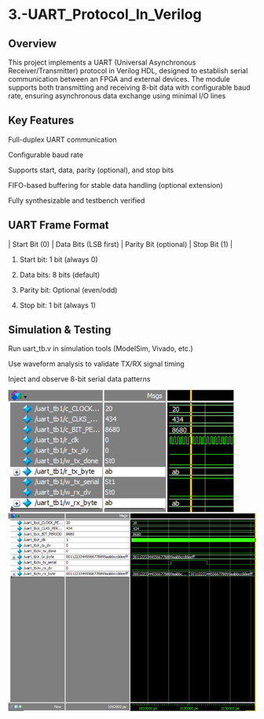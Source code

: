# 3.-UART_Protocol_In_Verilog

## Overview
This project implements a UART (Universal Asynchronous Receiver/Transmitter) protocol in Verilog HDL, designed to establish serial communication between an FPGA and external devices. 
The module supports both transmitting and receiving 8-bit data with configurable baud rate, ensuring asynchronous data exchange using minimal I/O lines

## Key Features

Full-duplex UART communication

Configurable baud rate

Supports start, data, parity (optional), and stop bits

FIFO-based buffering for stable data handling (optional extension)

Fully synthesizable and testbench verified


## UART Frame Format

| Start Bit (0) | Data Bits (LSB first) | Parity Bit (optional) | Stop Bit (1) |

1. Start bit: 1 bit (always 0)

2. Data bits: 8 bits (default)

3. Parity bit: Optional (even/odd)

4. Stop bit: 1 bit (always 1)


## Simulation & Testing

Run uart_tb.v in simulation tools (ModelSim, Vivado, etc.)

Use waveform analysis to validate TX/RX signal timing

Inject and observe 8-bit serial data patterns

![8_bit](./output_8bit.png)
![128_bit](./output_tb_128.png)
